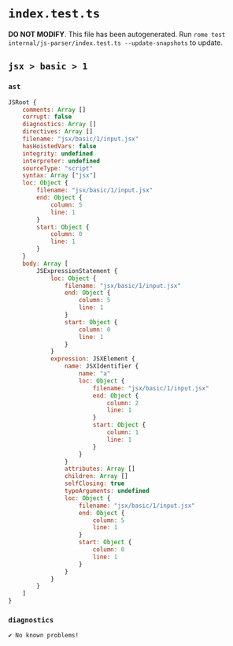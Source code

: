 # `index.test.ts`

**DO NOT MODIFY**. This file has been autogenerated. Run `rome test internal/js-parser/index.test.ts --update-snapshots` to update.

## `jsx > basic > 1`

### `ast`

```javascript
JSRoot {
	comments: Array []
	corrupt: false
	diagnostics: Array []
	directives: Array []
	filename: "jsx/basic/1/input.jsx"
	hasHoistedVars: false
	integrity: undefined
	interpreter: undefined
	sourceType: "script"
	syntax: Array ["jsx"]
	loc: Object {
		filename: "jsx/basic/1/input.jsx"
		end: Object {
			column: 5
			line: 1
		}
		start: Object {
			column: 0
			line: 1
		}
	}
	body: Array [
		JSExpressionStatement {
			loc: Object {
				filename: "jsx/basic/1/input.jsx"
				end: Object {
					column: 5
					line: 1
				}
				start: Object {
					column: 0
					line: 1
				}
			}
			expression: JSXElement {
				name: JSXIdentifier {
					name: "a"
					loc: Object {
						filename: "jsx/basic/1/input.jsx"
						end: Object {
							column: 2
							line: 1
						}
						start: Object {
							column: 1
							line: 1
						}
					}
				}
				attributes: Array []
				children: Array []
				selfClosing: true
				typeArguments: undefined
				loc: Object {
					filename: "jsx/basic/1/input.jsx"
					end: Object {
						column: 5
						line: 1
					}
					start: Object {
						column: 0
						line: 1
					}
				}
			}
		}
	]
}
```

### `diagnostics`

```
✔ No known problems!

```
